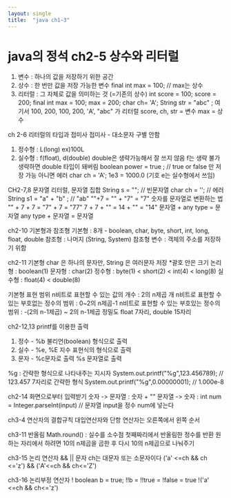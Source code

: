 ```yaml
---
layout: single
title:  "java ch1~3"
---
```


# java의 정석 ch2-5 상수와 리터럴
1. 변수 : 하나의 값을 저장하기 위한 공간
2. 상수 : 한 번만 값을 저장 가능한 변수
            final int max = 100; // max는 상수
3. 리터럴 : 그 자체로 값을 의미하는 것 (=기존의 상수)
               int score  = 100;
               score  = 200; 
	final int max = 100;
	max = 200;
	char ch= 'A';
	String str = "abc" ;
              여기서 100, 200, 100, 200, 'A', "abc" 가 리터럴
	score, ch, str = 변수
	max = 상수


ch 2-6 리터럴의 타입과 접미사
접미사 - 대소문자 구별 안함
1. 정수형 : L(long)   ex)100L
2. 실수형 : f(float), d(double) 
	double은 생략가능해서 잘 쓰지 않음
	f는 생략 불가 생략하면 double 타입이 돼버림
boolean power = true ;  // true or false 만 저장 가능 아니면 에러
char ch  = 'A';
1e3 = 1000.0 (기호 e는 실수형에서 쓰임)

CH2-7,8 문자열 리터럴, 문자열 집합
String s = ""; // 빈문자열
char ch = ''; // 에러
String s1 = "a" + "b" ; // "ab"
""+7 = "" + "7" = "7" 숫자를 문자열로 변환하는 법
"" + 7 + 7 = "7" + 7 = "77"
7 + 7 + "" = 14 + "" = "14"
문자열 + any type = 문자열
any type + 문자열 = 문자열


ch2-10 기본형과 참조형
기본형 : 8개 - boolean, char, byte, short, int, long, float, double
참조형 : 나머지 (String, System)
참조형 변수 : 객체의 주소를 저장하기 위함

ch2-11 기본형
char 은 하나의 문자만, String 은 여러문자 저장
*괄호 안은 크기
논리형 : boolean(1)
문자형 : char(2)
정수형 : byte(1) < short(2) < int(4) < long(8)
실수형 : float(4) < double(8)

기본형 표현 범위
n비트로 표현할 수 있는 값의 개수 : 2의 n제곱 개
n비트로 표현할 수 있는 부호없는 정수의 범위 : 0~2의 n제곱-1
n비트로 표현할 수 있는 부호있는 정수의 범위 : -(2의 n-1제곱) ~ 2의 n-1제곱
정밀도 float 7자리, double 15자리

ch2-12,13 printf를 이용한 출력
1. 정수 - %b 불리언(boolean) 형식으로 출력
2. 실수 - %e, %E 지수 표현식의 형식으로 출력
3. 문자 - %c문자로 출력 %s 문자열로 출력

%g : 간략한 형식으로 나타내주는 지시자
System.out.printf("%g",123.456789); // 123.457 7자리로 간략한 형식
System.out.printf("%g",0.00000001); // 1.000e-8

ch2-14 화면으로부터 입력받기
숫자 -> 문자열 : 숫자 + ""
문자열 -> 숫자 : int num = Integer.parseInt(input) // 문자열 input을 정수 num에 넣는다

ch3-4 연산자의 결합규칙
대입연산자와 단항 연산자는 오른쪽에서 왼쪽 순서

ch3-11 반올림 Math.round()
 : 실수를 소수점 첫째짜리에서 반올림한 정수를 반환
원하는 자리에서 하려면 10의 n제곱을 곱한 후 다시 10의 n제곱으로 나눠주기

ch3-15 논리 연산자 && ||
문자 ch는 대문자 또는 소문자이다
('a' <=ch && ch <='z') && ('A'<=ch && ch<='Z')

ch3-16 논리부정 연산자 !
boolean b = true;
!!b = !!true = !false = true 
!('a' <=ch && ch<='z')

